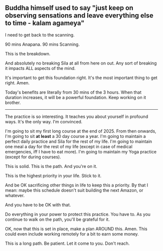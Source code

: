 
Buddha himself used to say "just keep on observing sensations and leave everything else to time - kalam agameya"
---

I need to get back to the scanning.

90 mins Anapana.
90 mins Scanning.

This is the breakdown.

And absolutely no breaking Sila at all from here on out.
Any sort of breaking it impacts ALL aspects of the mind.

It's important to get this foundation right. It's the most important thing to get right. Amen.

Today's benefits are literally from 30 mins of the 3 hours. When that duration increases, it will be a powerful foundation. Keep working on it brother.

---

The practice is so interesting.
It teaches you about yourself in profound ways.
It's the only way. I'm convinced.

I'm going to sit my first long course at the end of 2025.
From then onwards, I'm going to sit **at least** a 30 day course a year.
I'm going to maintain a perfect daily practice and Sila for the rest of my life.
I'm going to maintain one meal a day for the rest of my life (except in case of medical emergencies, iff I have to eat more).
I'm going to maintain my Yoga practice (except for during courses).

This is solid. This is the path. And you're on it.

This is the highest priority in your life. Stick to it.

And be OK sacrificing other things in life to keep this a priority. By that I mean: maybe this schedule doesn't suit building the next Amazon, or whatever.

And you have to be OK with that.

Do everything in your power to protect this practice. You have to.
As you continue to walk on the path, you'll be grateful for it.

OK, now that this is set in place, make a plan AROUND this. Amen.
This could even include working remotely for a bit to earn some money.

This is a long path. Be patient.
Let it come to you. Don't reach.

